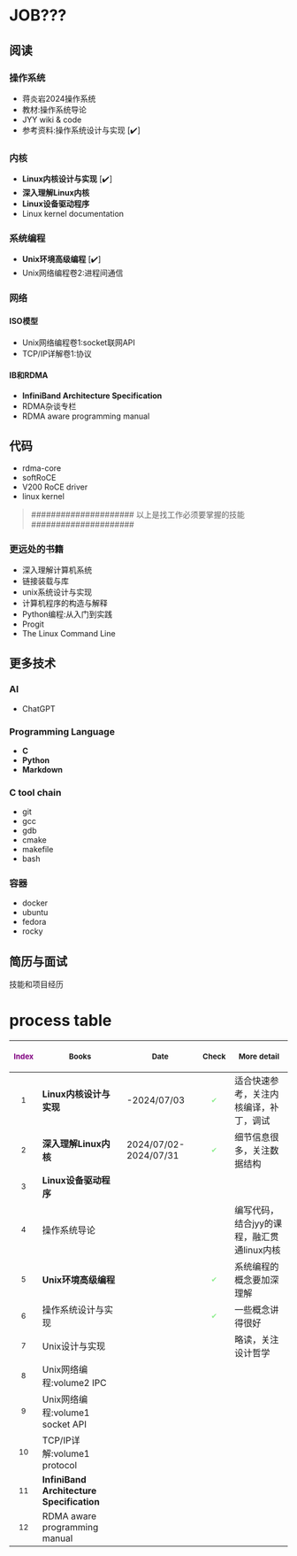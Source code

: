 # JOB???

## 阅读

### 操作系统

- 蒋炎岩2024操作系统
- 教材:操作系统导论
- JYY wiki & code
- 参考资料:操作系统设计与实现 [✔️]

### 内核

- **Linux内核设计与实现** [✔️]
- **深入理解Linux内核**
- **Linux设备驱动程序**
- Linux kernel documentation

### 系统编程

- **Unix环境高级编程** [✔️]
- Unix网络编程卷2:进程间通信

### 网络

#### ISO模型

- Unix网络编程卷1:socket联网API
- TCP/IP详解卷1:协议

#### IB和RDMA

- **InfiniBand Architecture Specification**
- RDMA杂谈专栏
- RDMA aware programming manual

## 代码

- rdma-core
- softRoCE
- V200 RoCE driver
- linux kernel

> ##################### 以上是找工作必须要掌握的技能 #####################

### 更远处的书籍

- 深入理解计算机系统
- 链接装载与库
- unix系统设计与实现
- 计算机程序的构造与解释
- Python编程:从入门到实践
- Progit
- The Linux Command Line

## 更多技术

### AI

- ChatGPT

### Programming Language

- **C**
- **Python**
- **Markdown**

### C tool chain

- git
- gcc
- gdb
- cmake
- makefile
- bash

### 容器

- docker
- ubuntu
- fedora
- rocky

## 简历与面试

技能和项目经历

# process table

| <p style="text-align:center;color:purple"><sub>Index</sub></p> | <p style="text-align:center;"><sub>Books</sub></p> | <p style="text-align:center;"><sub>Date</sub></p> | <p style="text-align:center;"><sub>Check</sub></p>             | <p style="text-align:center;"><sub>More detail</sub></p> |
|----------------------------------------------------------------|----------------------------------------------------|---------------------------------------------------|----------------------------------------------------------------|----------------------------------------------------------|
| <p style="text-align:center;"><sub>1</sub></p>                 | **Linux内核设计与实现**                                   | -2024/07/03                                       | <p style="text-align:center;color:lightgreen"><sub>✔</sub></p> | 适合快速参考，关注内核编译，补丁，调试                                      |
| <p style="text-align:center;"><sub>2</sub></p>                 | **深入理解Linux内核**                                    | 2024/07/02-2024/07/31                             | <p style="text-align:center;color:lightgreen"><sub>✔</sub></p> | 细节信息很多，关注数据结构                                            |
| <p style="text-align:center;"><sub>3</sub></p>                 | **Linux设备驱动程序**                                    |                                                   |                                                                |                                                          |
| <p style="text-align:center;"><sub>4</sub></p>                 | 操作系统导论                                             |                                                   |                                                                | 编写代码，结合jyy的课程，融汇贯通linux内核                                |
| <p style="text-align:center;"><sub>5</sub></p>                 | **Unix环境高级编程**                                     |                                                   | <p style="text-align:center;color:lightgreen"><sub>✔</sub></p> | 系统编程的概念要加深理解                                             |
| <p style="text-align:center;"><sub>6</sub></p>                 | 操作系统设计与实现                                          |                                                   | <p style="text-align:center;color:lightgreen"><sub>✔</sub></p> | 一些概念讲得很好                                                 |
| <p style="text-align:center;"><sub>7</sub></p>                 | Unix设计与实现                                          |                                                   |                                                                | 略读，关注设计哲学                                                |
| <p style="text-align:center;"><sub>8</sub></p>                 | Unix网络编程:volume2 IPC                               |                                                   |                                                                |                                                          |
| <p style="text-align:center;"><sub>9</sub></p>                 | Unix网络编程:volume1 socket API                        |                                                   |                                                                |                                                          |
| <p style="text-align:center;"><sub>10</sub></p>                | TCP/IP详解:volume1 protocol                          |                                                   |                                                                |                                                          |
| <p style="text-align:center;"><sub>11</sub></p>                | **InfiniBand Architecture Specification**          |                                                   |                                                                |                                                          |
| <p style="text-align:center;"><sub>12</sub></p>                | RDMA aware programming manual                      |                                                   |                                                                |                                                          |


